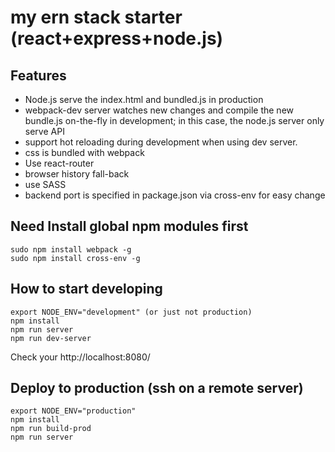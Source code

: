 # my ern stack starter (react+express+node.js)

## Features

* Node.js serve the index.html and bundled.js in production
* webpack-dev server watches new changes and compile the new bundle.js on-the-fly in development; in this case, the node.js server only serve API
* support hot reloading during development when using dev server.
* css is bundled with webpack
* Use react-router
* browser history fall-back
* use SASS
* backend port is specified in package.json via cross-env for easy change


## Need Install global npm modules first

```
sudo npm install webpack -g
sudo npm install cross-env -g
```

## How to start developing

```
export NODE_ENV="development" (or just not production)
npm install
npm run server
npm run dev-server
```

Check your http://localhost:8080/

## Deploy to production (ssh on a remote server)


```
export NODE_ENV="production"
npm install
npm run build-prod
npm run server
```
